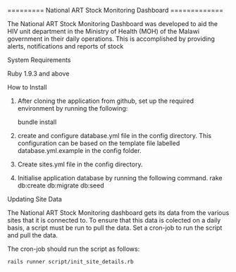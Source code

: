  ========= National ART Stock Monitoring Dashboard =============

The National ART Stock Monitoring Dashboard was developed to aid the 
HIV unit department in the Ministry of Health (MOH) of the Malawi
government in their daily operations. This is accomplished by 
providing alerts, notifications and reports of stock

System Requirements

Ruby 1.9.3 and above


How to Install

1. After cloning the application from github, set up the required 
environment by running the following: 

	bundle install

2. create and configure database.yml file in the config directory.
This configuration can be based on the template file labelled 
database.yml.example in the config folder. 

3. Create sites.yml file in the config directory.

4. Initialise application database by running the following command.
	rake db:create db:migrate db:seed


Updating Site Data

The National ART Stock Monitoring dashboard gets its data from the various 
sites that it is connected to. To ensure that this data is colected on a 
daily basis, a script must be run to pull the data. Set a cron-job to run 
the script and pull the data.

The cron-job should run the script as follows:

	rails runner script/init_site_details.rb
